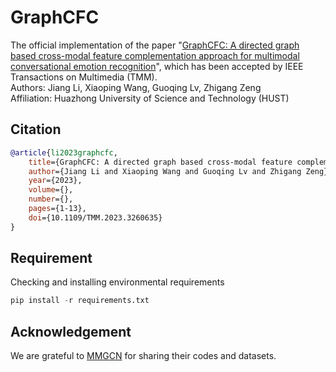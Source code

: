# GraphCFC
The official implementation of the paper "[GraphCFC: A directed graph based cross-modal feature complementation approach for multimodal conversational emotion recognition](https://arxiv.org/abs/2207.12261)", which has been accepted by IEEE Transactions on Multimedia (TMM).  
Authors: Jiang Li, Xiaoping Wang, Guoqing Lv, Zhigang Zeng  
Affiliation: Huazhong University of Science and Technology (HUST)  

## Citation
```bibtex
@article{li2023graphcfc,
    title={GraphCFC: A directed graph based cross-modal feature complementation approach for multimodal conversational emotion recognition},
    author={Jiang Li and Xiaoping Wang and Guoqing Lv and Zhigang Zeng},
    year={2023},
    volume={},
    number={},
    pages={1-13},
    doi={10.1109/TMM.2023.3260635}
}
```

## Requirement
Checking and installing environmental requirements
```python
pip install -r requirements.txt
```

## Acknowledgement
We are grateful to [MMGCN](https://github.com/hujingwen6666/MMGCN) for sharing their codes and datasets.